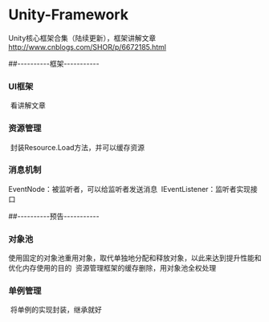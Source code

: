 # Unity-Framework
Unity核心框架合集（陆续更新），框架讲解文章 http://www.cnblogs.com/SHOR/p/6672185.html

##----------框架-----------
### UI框架
  看讲解文章

### 资源管理
  封装Resource.Load方法，并可以缓存资源

### 消息机制
  EventNode：被监听者，可以给监听者发送消息
  IEventListener：监听者实现接口

##----------预告-----------
### 对象池
  使用固定的对象池重用对象，取代单独地分配和释放对象，以此来达到提升性能和优化内存使用的目的
  资源管理框架的缓存删除，用对象池全权处理

### 单例管理
  将单例的实现封装，继承就好
